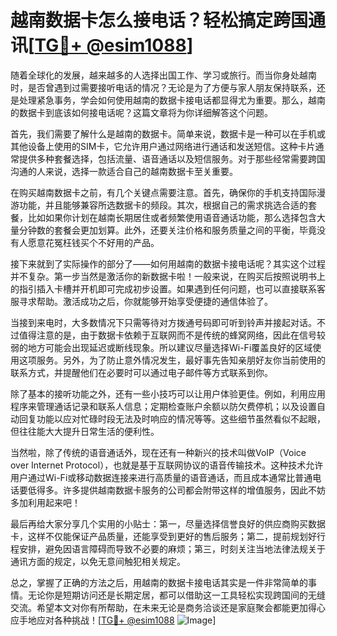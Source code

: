 # 越南数据卡怎么接电话？轻松搞定跨国通讯[[TG💪+ @esim1088](https://t.me/s/esim1088)]

随着全球化的发展，越来越多的人选择出国工作、学习或旅行。而当你身处越南时，是否曾遇到过需要接听电话的情况？无论是为了方便与家人朋友保持联系，还是处理紧急事务，学会如何使用越南的数据卡接电话都显得尤为重要。那么，越南的数据卡到底该如何接电话呢？这篇文章将为你详细解答这个问题。

首先，我们需要了解什么是越南的数据卡。简单来说，数据卡是一种可以在手机或其他设备上使用的SIM卡，它允许用户通过网络进行通话和发送短信。这种卡片通常提供多种套餐选择，包括流量、语音通话以及短信服务。对于那些经常需要跨国沟通的人来说，选择一款适合自己的越南数据卡至关重要。

在购买越南数据卡之前，有几个关键点需要注意。首先，确保你的手机支持国际漫游功能，并且能够兼容所选数据卡的频段。其次，根据自己的需求挑选合适的套餐，比如如果你计划在越南长期居住或者频繁使用语音通话功能，那么选择包含大量分钟数的套餐会更加划算。此外，还要关注价格和服务质量之间的平衡，毕竟没有人愿意花冤枉钱买个不好用的产品。

接下来就到了实际操作的部分了——如何用越南的数据卡接电话呢？其实这个过程并不复杂。第一步当然是激活你的新数据卡啦！一般来说，在购买后按照说明书上的指引插入卡槽并开机即可完成初步设置。如果遇到任何问题，也可以直接联系客服寻求帮助。激活成功之后，你就能够开始享受便捷的通信体验了。

当接到来电时，大多数情况下只需等待对方拨通号码即可听到铃声并接起对话。不过值得注意的是，由于数据卡依赖于互联网而不是传统的蜂窝网络，因此在信号较弱的地方可能会出现延迟或断线现象。所以建议尽量选择Wi-Fi覆盖良好的区域使用这项服务。另外，为了防止意外情况发生，最好事先告知亲朋好友你当前使用的联系方式，并提醒他们在必要时可以通过电子邮件等方式联系到你。

除了基本的接听功能之外，还有一些小技巧可以让用户体验更佳。例如，利用应用程序来管理通话记录和联系人信息；定期检查账户余额以防欠费停机；以及设置自动回复功能以应对忙碌时段无法及时响应的情况等等。这些细节虽然看似不起眼，但往往能大大提升日常生活的便利性。

当然啦，除了传统的语音通话外，现在还有一种新兴的技术叫做VoIP（Voice over Internet Protocol），也就是基于互联网协议的语音传输技术。这种技术允许用户通过Wi-Fi或移动数据连接来进行高质量的语音通话，而且成本通常比普通电话要低得多。许多提供越南数据卡服务的公司都会附带这样的增值服务，因此不妨多加利用起来吧！

最后再给大家分享几个实用的小贴士：第一，尽量选择信誉良好的供应商购买数据卡，这样不仅能保证产品质量，还能享受到更好的售后服务；第二，提前规划好行程安排，避免因语言障碍而导致不必要的麻烦；第三，时刻关注当地法律法规关于通讯方面的规定，以免无意间触犯相关规定。

总之，掌握了正确的方法之后，用越南的数据卡接电话其实是一件非常简单的事情。无论你是短期访问还是长期定居，都可以借助这一工具轻松实现跨国间的无缝交流。希望本文对你有所帮助，在未来无论是商务洽谈还是家庭聚会都能更加得心应手地应对各种挑战！[[TG💪+ @esim1088](https://t.me/s/esim1088) ![Image](https://i.postimg.cc/4NQfJmqS/Snipaste-2025-05-13-00-14-12.png)]